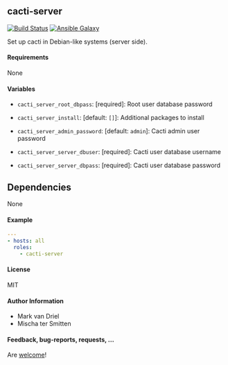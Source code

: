 ## cacti-server

[![Build Status](https://travis-ci.org/Oefenweb/ansible-cacti-server.svg?branch=master)](https://travis-ci.org/Oefenweb/ansible-cacti-server) [![Ansible Galaxy](http://img.shields.io/badge/ansible--galaxy-cacti--server-blue.svg)](https://galaxy.ansible.com/Oefenweb/cacti-server/)

Set up cacti in Debian-like systems (server side).

#### Requirements

None

#### Variables

* `cacti_server_root_dbpass`: [required]: Root user database password

* `cacti_server_install`: [default: `[]`]: Additional packages to install

* `cacti_server_admin_password`: [default: `admin`]: Cacti admin user password

* `cacti_server_server_dbuser`: [required]: Cacti user database username
* `cacti_server_server_dbpass`: [required]: Cacti user database password

## Dependencies

None

#### Example

```yaml
---
- hosts: all
  roles:
    - cacti-server
```

#### License

MIT

#### Author Information

* Mark van Driel
* Mischa ter Smitten

#### Feedback, bug-reports, requests, ...

Are [welcome](https://github.com/Oefenweb/ansible-cacti-server/issues)!
